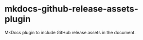 # mkdocs-github-release-assets-plugin

MkDocs plugin to include GitHub release assets in the document.
